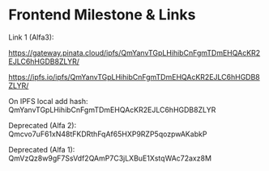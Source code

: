 # Frontend Milestone & Links

Link 1 (Alfa3):

https://gateway.pinata.cloud/ipfs/QmYanvTGpLHihibCnFgmTDmEHQAcKR2EJLC6hHGDB8ZLYR/

https://ipfs.io/ipfs/QmYanvTGpLHihibCnFgmTDmEHQAcKR2EJLC6hHGDB8ZLYR/

On IPFS local add hash: 
QmYanvTGpLHihibCnFgmTDmEHQAcKR2EJLC6hHGDB8ZLYR

Deprecated (Alfa 2):
Qmcvo7uF61xN48tFKDRthFqAf65HXP9RZP5qozpwAKabkP

Deprecated (Alfa 1):
QmVzQz8w9gF7SsVdf2QAmP7C3jLXBuE1XstqWAc72axz8M


